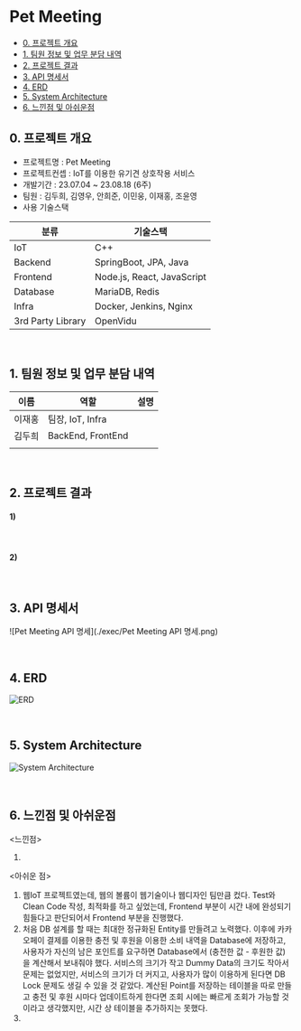 # Pet Meeting


- [0. 프로젝트 개요](#0-프로젝트-개요)
- [1. 팀원 정보 및 업무 분담 내역](#1-팀원-정보-및-업무-분담-내역)
- [2. 프로젝트 결과](#2-프로젝트-결과)
- [3. API 명세서](#3-API-명세서)
- [4. ERD](#4-ERD)
- [5. System Architecture](#5-System-Architecture)
- [6. 느낀점 및 아쉬운점](#6-느낀점-및-아쉬운점)



## 0. 프로젝트 개요

- 프로젝트명 : Pet Meeting
- 프로젝트컨셉 : IoT를 이용한 유기견 상호작용 서비스
- 개발기간 : 23.07.04 ~ 23.08.18 (6주)
- 팀원 : 김두희, 김영우, 안희준, 이민웅, 이재홍, 조윤영
- 사용 기술스택

| 분류              | 기술스택                   |
| ----------------- | -------------------------- |
| IoT               | C++                        |
| Backend           | SpringBoot, JPA, Java      |
| Frontend          | Node.js, React, JavaScript |
| Database          | MariaDB, Redis             |
| Infra             | Docker, Jenkins, Nginx     |
| 3rd Party Library | OpenVidu                   |

<br>

## 1. 팀원 정보 및 업무 분담 내역

| 이름   | 역할              | 설명 |
| ------ | ----------------- | ---- |
| 이재홍 | 팀장, IoT, Infra  |      |
| 김두희 | BackEnd, FrontEnd |      |
|        |                   |      |

<br>

## 2. 프로젝트 결과 

#### 	1) 

<br>

#### 2)

<br>

## 3. API 명세서

![Pet Meeting API 명세](./exec/Pet Meeting API 명세.png)

<br>

## 4. ERD

![ERD](https://github.com/Duhui-Kim/HPPT_HealthyPacePersonalTrainer/assets/118238663/36e3137a-f54a-4fbe-b3d4-a1558833921f)

<br>

## 5. System Architecture

![System Architecture](https://github.com/Duhui-Kim/HPPT_HealthyPacePersonalTrainer/assets/118238663/fea5500f-eb68-4ae3-be15-d4d484e4e961)

<br>

## 6. 느낀점 및 아쉬운점

<느낀점>

1. 




<아쉬운 점>

1. 웹IoT 프로젝트였는데, 웹의 볼륨이 웹기술이나 웹디자인 팀만큼 컸다. Test와 Clean Code 작성, 최적화를 하고 싶었는데, Frontend 부분이 시간 내에 완성되기 힘들다고 판단되어서 Frontend 부분을 진행했다.
2. 처음 DB 설계를 할 때는 최대한 정규화된 Entity를 만들려고 노력했다. 이후에 카카오페이 결제를 이용한 충전 및 후원을 이용한 소비 내역을 Database에 저장하고, 사용자가 자신의 남은 포인트를 요구하면 Database에서 (충전한 값 - 후원한 값) 을 계산해서 보내줘야 했다. 서비스의 크기가 작고 Dummy Data의 크기도 작아서 문제는 없었지만, 서비스의 크기가 더 커지고, 사용자가 많이 이용하게 된다면 DB Lock 문제도 생길 수 있을 것 같았다. 계산된 Point를 저장하는 테이블을 따로 만들고 충전 및 후원 시마다 업데이트하게 한다면 조회 시에는 빠르게 조회가 가능할 것이라고 생각했지만, 시간 상 테이블을 추가하지는 못했다.
3. 

